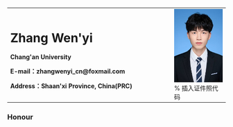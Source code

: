 <table border="0">
  <tr>
    <td width="75%">
      <h1>Zhang Wen'yi</h1>
      <p><b>Chang'an University</b></p>
      <p><b>E-mail：zhangwenyi_cn@foxmail.com</b></p>
      <p><b>Address：Shaan'xi Province, China(PRC)</b></p>
    </td>
    <td width="25%">
      <img src="/zhangwenyi.jpg" width="100%">      % 插入证件照代码
    </td>
  </tr>
</table>

### Honour
